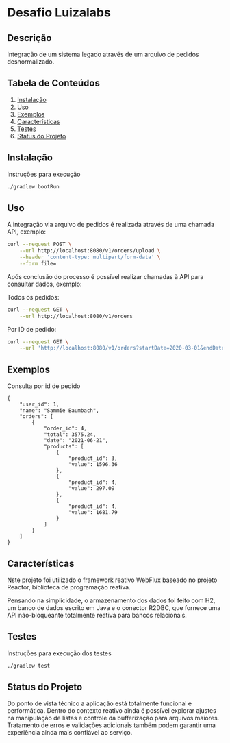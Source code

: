 # Desafio Luizalabs

## Descrição
Integração de um sistema legado através de um arquivo de pedidos desnormalizado.

## Tabela de Conteúdos
1. [Instalação](#instalação)
2. [Uso](#uso)
3. [Exemplos](#exemplos)
4. [Características](#características)
5. [Testes](#testes)
6. [Status do Projeto](#status)

## Instalação
Instruções para execução
```bash
./gradlew bootRun
```

## Uso
A integração via arquivo de pedidos é realizada através de uma chamada API, exemplo:
```bash
curl --request POST \
    --url http://localhost:8080/v1/orders/upload \
    --header 'content-type: multipart/form-data' \
    --form file=
```

Após conclusão do processo é possível realizar chamadas à API para consultar dados, exemplo:

Todos os pedidos:
```bash
curl --request GET \
    --url http://localhost:8080/v1/orders
```
Por ID de pedido:
```bash
curl --request GET \
    --url 'http://localhost:8080/v1/orders?startDate=2020-03-01&endDate=2023-12-31'
```
## Exemplos

Consulta por id de pedido
```
{
    "user_id": 1,
    "name": "Sammie Baumbach",
    "orders": [
        {
            "order_id": 4,
            "total": 3575.24,
            "date": "2021-06-21",
            "products": [
                {
                    "product_id": 3,
                    "value": 1596.36
                },
                {
                    "product_id": 4,
                    "value": 297.09
                },
                {
                    "product_id": 4,
                    "value": 1681.79
                }
            ]
        }
    ]
}
```

## Características
Nste projeto foi utilizado o framework reativo WebFlux baseado no projeto Reactor, biblioteca de programação reativa.

Pensando na simplicidade, o armazenamento dos dados foi feito com H2, um banco de dados escrito em Java e o conector R2DBC, que fornece uma API não-bloqueante totalmente reativa para bancos relacionais.

## Testes
Instruções para execução dos testes
```bash
./gradlew test
```

## Status do Projeto
Do ponto de vista técnico a aplicação está totalmente funcional e performática.
Dentro do contexto reativo ainda é possível explorar ajustes na manipulação de listas e controle da bufferização para arquivos maiores.
Tratamento de erros e validações adicionais também podem garantir uma experiência ainda mais confiável ao serviço.
